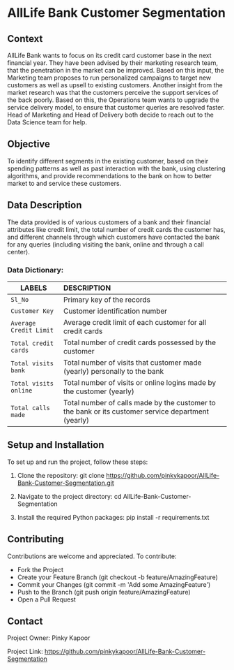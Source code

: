 # AllLife Bank Customer Segmentation

## Context

AllLife Bank wants to focus on its credit card customer base in the next financial year. They have been advised by their marketing research team, that the penetration in the market can be improved. Based on this input, the Marketing team proposes to run personalized campaigns to target new customers as well as upsell to existing customers. Another insight from the market research was that the customers perceive the support services of the back poorly. Based on this, the Operations team wants to upgrade the service delivery model, to ensure that customer queries are resolved faster. Head of Marketing and Head of Delivery both decide to reach out to the Data Science team for help.

 

## Objective

To identify different segments in the existing customer, based on their spending patterns as well as past interaction with the bank, using clustering algorithms, and provide recommendations to the bank on how to better market to and service these customers.

 

## Data Description

The data provided is of various customers of a bank and their financial attributes like credit limit, the total number of credit cards the customer has, and different channels through which customers have contacted the bank for any queries (including visiting the bank, online and through a call center).

### Data Dictionary:
LABELS | DESCRIPTION
-------|:------------
 `Sl_No`| Primary key of the records
 `Customer Key`| Customer identification number
 `Average Credit Limit`| Average credit limit of each customer for all credit cards
 `Total credit cards`| Total number of credit cards possessed by the customer
 `Total visits bank`| Total number of visits that customer made (yearly) personally to the bank
 `Total visits online`| Total number of visits or online logins made by the customer (yearly)
 `Total calls made`| Total number of calls made by the customer to the bank or its customer service department (yearly)

## Setup and Installation
To set up and run the project, follow these steps:

1. Clone the repository:
git clone https://github.com/pinkykapoor/AllLife-Bank-Customer-Segmentation.git

2. Navigate to the project directory:
cd AllLife-Bank-Customer-Segmentation

3. Install the required Python packages:
pip install -r requirements.txt

## Contributing
Contributions are welcome and appreciated. To contribute:

- Fork the Project
- Create your Feature Branch (git checkout -b feature/AmazingFeature)
- Commit your Changes (git commit -m 'Add some AmazingFeature')
- Push to the Branch (git push origin feature/AmazingFeature)
- Open a Pull Request 

## Contact
Project Owner: Pinky Kapoor 

Project Link: https://github.com/pinkykapoor/AllLife-Bank-Customer-Segmentation


